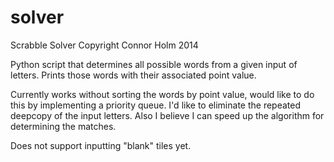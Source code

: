 solver
======

Scrabble Solver
Copyright Connor Holm 2014

Python script that determines all possible words from a given input of
letters. Prints those words with their associated point value.

Currently works without sorting the words by point value, would like to
do this by implementing a priority queue. I'd like to eliminate the 
repeated deepcopy of the input letters. Also I believe I can speed up the
algorithm for determining the matches.

Does not support inputting "blank" tiles yet.
